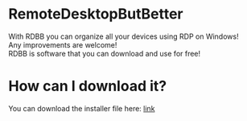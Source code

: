 # RemoteDesktopButBetter
With RDBB you can organize all your devices using RDP on Windows!<br>
Any improvements are welcome!<br>
RDBB is software that you can download and use for free!

# How can I download it?
You can download the installer file here: <a href="https://github.com/rabellinonico/RemoteDesktopButBetter/raw/main/RDBB/Release/RemoteDesktopButBetter.msi">link</a>
